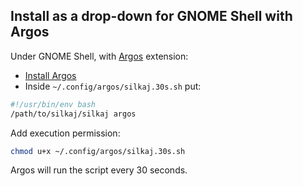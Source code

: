 ## Install as a drop-down for GNOME Shell with Argos
Under GNOME Shell, with [Argos](https://github.com/p-e-w/argos) extension:

- [Install Argos](https://github.com/p-e-w/argos#installation)
- Inside `~/.config/argos/silkaj.30s.sh` put:

```bash
#!/usr/bin/env bash
/path/to/silkaj/silkaj argos
```

Add execution permission:
```bash
chmod u+x ~/.config/argos/silkaj.30s.sh
```

Argos will run the script every 30 seconds.
